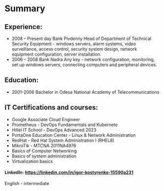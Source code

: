 # Summary
			          
## Experience:

* 2008 – Present day   Bank  Pivdenny
Head of Department of Technical Security Equipment   - windows servers, alarm systems, video surveillance, access control, security system design, network equipment configuration, server installation.
* 2006 – 2008   Bank  Nadra
Any key  -  network configuration, monitoring, set up windows servers, connecting computers and peripheral devices.

## Education:
* 2001-2006  Bachelor in Odesa National Academy of Telecommunications

## IT Certifications and courses:
* Google Associate Cloud Engineer
* Prometheus - DevOps Fundamentals and Kubernete
* Hillel IT School  - DevOps Advanced 2023
* PortaOne Education Center   -  Linux & Network Administration
* RedHat  - Red Hat System Administration I (RHEL8)
* MikroTik   -  MTCNA  2011NA4976
* Basics of Computer Networking
* Basics of system administration 
* Virtualization basics

 #### LinkedIn:  https://linkedin.com/in/igor-kostyrenko-15590a231
 
 English - intermediate
